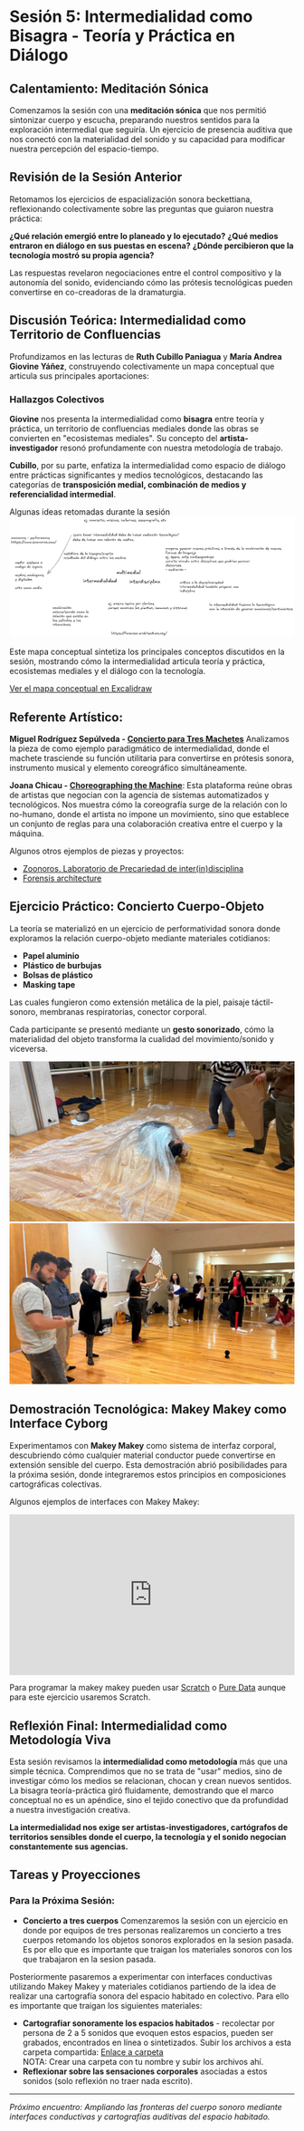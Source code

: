 # Sesión 5: Intermedialidad como Bisagra - Teoría y Práctica en Diálogo

## Calentamiento: Meditación Sónica

Comenzamos la sesión con una **meditación sónica** que nos permitió sintonizar cuerpo y escucha, preparando nuestros sentidos para la exploración intermedial que seguiría. Un ejercicio de presencia auditiva que nos conectó con la materialidad del sonido y su capacidad para modificar nuestra percepción del espacio-tiempo.

## Revisión de la Sesión Anterior

Retomamos los ejercicios de espacialización sonora beckettiana, reflexionando colectivamente sobre las preguntas que guiaron nuestra práctica:

**¿Qué relación emergió entre lo planeado y lo ejecutado?** 
**¿Qué medios entraron en diálogo en sus puestas en escena?**
**¿Dónde percibieron que la tecnología mostró su propia agencia?**

Las respuestas revelaron negociaciones entre el control compositivo y la autonomía del sonido, evidenciando cómo las prótesis tecnológicas pueden convertirse en co-creadoras de la dramaturgia.

## Discusión Teórica: Intermedialidad como Territorio de Confluencias

Profundizamos en las lecturas de **Ruth Cubillo Paniagua** y **María Andrea Giovine Yáñez**, construyendo colectivamente un mapa conceptual que articula sus principales aportaciones:

### Hallazgos Colectivos

**Giovine** nos presenta la intermedialidad como **bisagra** entre teoría y práctica, un territorio de confluencias mediales donde las obras se convierten en "ecosistemas mediales". Su concepto del **artista-investigador** resonó profundamente con nuestra metodología de trabajo.

**Cubillo**, por su parte, enfatiza la intermedialidad como espacio de diálogo entre prácticas significantes y medios tecnológicos, destacando las categorías de **transposición medial, combinación de medios y referencialidad intermedial**.

Algunas ideas retomadas durante la sesión
![Mapa conceptual intermedialidad](../assets/img/mapa.png)

Este mapa conceptual sintetiza los principales conceptos discutidos en la sesión, mostrando cómo la intermedialidad articula teoría y práctica, ecosistemas mediales y el diálogo con la tecnología.

[Ver el mapa conceptual en Excalidraw](https://excalidraw.com/#json=XF9m-NluWiTXCU6bUt-J-,lp_AvaFyfoYVS2-PcS8Ujw)

## Referente Artístico: 

**Miguel Rodríguez Sepúlveda - [Concierto para Tres Machetes](https://www.miguelrodriguezsepulveda.com/concierto-para-tres-machetes)** 
Analizamos la pieza de como ejemplo paradigmático de intermedialidad, donde el machete trasciende su función utilitaria para convertirse en prótesis sonora, instrumento musical y elemento coreográfico simultáneamente.

**Joana Chicau - [Choreographing the Machine](https://re-coding.technology/choreographing-you/)**: Esta plataforma reúne obras de artistas que negocian con la agencia de sistemas automatizados y tecnológicos. Nos muestra cómo la coreografía surge de la relación con lo no-humano, donde el artista no impone un movimiento, sino que establece un conjunto de reglas para una colaboración creativa entre el cuerpo y la máquina.

Algunos otros ejemplos de piezas y proyectos: 
- [Zoonoros. Laboratorio de Precariedad de inter(in)disciplina](https://www.zoonoros.com/)
- [Forensis architecture](https://muac.unam.mx/exposicion/forensic-architecture)

## Ejercicio Práctico: Concierto Cuerpo-Objeto

La teoría se materializó en un ejercicio de performatividad sonora donde exploramos la relación cuerpo-objeto mediante materiales cotidianos:

- **Papel aluminio** 
- **Plástico de burbujas** 
- **Bolsas de plástico** 
- **Masking tape** 

Las cuales fungieron como extensión metálica de la piel, paisaje táctil-sonoro, membranas respiratorias, conector corporal.

Cada participante se presentó mediante un **gesto sonorizado**,  cómo la materialidad del objeto transforma la cualidad del movimiento/sonido y viceversa.


![Ejercicio performativo 1](../assets/fotos/sesion5/foto01.jpg)
![Ejercicio performativo 2](../assets/fotos/sesion5/foto02.jpg)

## Demostración Tecnológica: Makey Makey como Interface Cyborg

Experimentamos con **Makey Makey** como sistema de interfaz corporal, descubriendo cómo cualquier material conductor puede convertirse en extensión sensible del cuerpo. Esta demostración abrió posibilidades para la próxima sesión, donde integraremos estos principios en composiciones cartográficas colectivas.

Algunos ejemplos de interfaces con Makey Makey: 

<div style="padding:56.25% 0 0 0;position:relative;"><iframe src="https://player.vimeo.com/video/279920496?badge=0&amp;autopause=0&amp;player_id=0&amp;app_id=58479" frameborder="0" allow="autoplay; fullscreen; picture-in-picture; clipboard-write; encrypted-media; web-share" referrerpolicy="strict-origin-when-cross-origin" style="position:absolute;top:0;left:0;width:100%;height:100%;" title="MaKey MaKey - An Invention Kit for Everyone"></iframe></div><script src="https://player.vimeo.com/api/player.js"></script>

Para programar la makey makey pueden usar [Scratch](https://scratch.mit.edu/projects/editor/?tutorial=getStarted) o [Pure Data](https://puredata.info/) aunque para este ejercicio usaremos Scratch.

## Reflexión Final: Intermedialidad como Metodología Viva

Esta sesión revisamos la **intermedialidad como metodología** más que una simple técnica. Comprendimos que no se trata de "usar" medios, sino de investigar cómo los medios se relacionan, chocan y crean nuevos sentidos. La bisagra teoría-práctica giró fluidamente, demostrando que el marco conceptual no es un apéndice, sino el tejido conectivo que da profundidad a nuestra investigación creativa.

**La intermedialidad nos exige ser artistas-investigadores, cartógrafos de territorios sensibles donde el cuerpo, la tecnología y el sonido negocian constantemente sus agencias.**

## Tareas y Proyecciones

### Para la Próxima Sesión:
- **Concierto a tres cuerpos** Comenzaremos la sesión con un ejercicio en donde por equipos de tres personas realizaremos un concierto a tres cuerpos retomando los objetos sonoros explorados en la sesion pasada.   Es por ello que es importante que traigan los materiales sonoros con los que trabajaron en la sesion pasada.    

Posteriormente pasaremos a experimentar con interfaces conductivas utilizando Makey Makey y materiales cotidianos partiendo de la idea de realizar una cartografía sonora del espacio habitado en colectivo.   Para ello es importante que traigan los siguientes materiales:   
- **Cartografiar sonoramente los espacios habitados** - recolectar por persona de 2 a 5 sonidos que evoquen estos espacios, pueden ser grabados, encontrados en línea o sintetizados. Subir los archivos a esta carpeta compartida: [Enlace a carpeta](https://drive.google.com/drive/folders/1BBBzlT-s1yLapiIgbitRCntYrhYxyo1-?usp=sharing)   
NOTA: Crear una carpeta con tu nombre y subir los archivos ahí.
- **Reflexionar sobre las sensaciones corporales** asociadas a estos sonidos (solo reflexión no traer nada escrito).

---

*Próximo encuentro: Ampliando las fronteras del cuerpo sonoro mediante interfaces conductivas y cartografías auditivas del espacio habitado.*